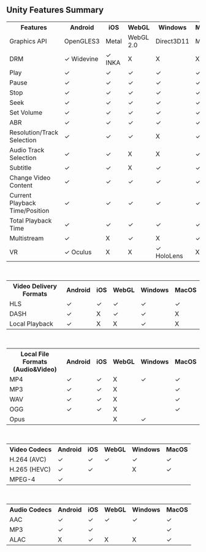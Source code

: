 ## Unity Features Summary

<table>
    <tr>
        <th>Features</th>
        <th>Android</th>
        <th>iOS</th>
        <th>WebGL</th>
        <th>Windows</th>
        <th>MacOS</th>
    </tr>
    <tr>
        <td>Graphics API</td>
        <td>OpenGLES3</td>
        <td>Metal</td>
        <td>WebGL 2.0</td>
        <td>Direct3D11</td>
        <td>Metal</td>
    </tr>
    <tr>
        <td>DRM</td>
        <td>✓ Widevine</td>
        <td>✓ INKA</td>
        <td>X</td>
        <td>X</td>
        <td>X</td>
    </tr>
    <tr>
        <td>Play</td>
        <td>✓</td>
        <td>✓</td>
        <td>✓</td>
        <td>✓</td>
        <td>✓</td>
    </tr>
    <tr>
        <td>Pause</td>
        <td>✓</td>
        <td>✓</td>
        <td>✓</td>
        <td>✓</td>
        <td>✓</td>
    </tr>
    <tr>
        <td>Stop</td>
        <td>✓</td>
        <td>✓</td>
        <td>✓</td>
        <td>✓</td>
        <td>✓</td>
    </tr>
    <tr>
        <td>Seek</td>
        <td>✓</td>
        <td>✓</td>
        <td>✓</td>
        <td>✓</td>
        <td>✓</td>
    </tr>
    <tr>
        <td>Set Volume</td>
        <td>✓</td>
        <td>✓</td>
        <td>✓</td>
        <td>✓</td>
        <td>✓</td>
    </tr>
    <tr>
        <td>ABR</td>
        <td>✓</td>
        <td>✓</td>
        <td>✓</td>
        <td>✓</td>
        <td>✓</td>
    </tr>
    <tr>
        <td>Resolution/Track Selection</td>
        <td>✓</td>
        <td>✓</td>
        <td>✓</td>
        <td>X</td>
        <td>✓</td>
    </tr>
    <tr>
        <td>Audio Track Selection</td>
        <td>✓</td>
        <td>✓</td>
        <td>X</td>
        <td>X</td>
        <td>✓</td>
    </tr>
    <tr>
        <td>Subtitle</td>
        <td>✓</td>
        <td>✓</td>
        <td>X</td>
        <td>✓</td>
        <td>✓</td>
    </tr>
    <tr>
        <td>Change Video Content</td>
        <td>✓</td>
        <td>✓</td>
        <td>✓</td>
        <td>✓</td>
        <td>✓</td>
    </tr>
    <tr>
        <td>Current Playback Time/Position</td>
        <td>✓</td>
        <td>✓</td>
        <td>✓</td>
        <td>✓</td>
        <td>✓</td>
    </tr>
    <tr>
        <td>Total Playback Time</td>
        <td>✓</td>
        <td>✓</td>
        <td>✓</td>
        <td>✓</td>
        <td>✓</td>
    </tr>
    <tr>
        <td>Multistream</td>
        <td>✓</td>
        <td>X</td>
        <td>✓</td>
        <td>X</td>
        <td>✓</td>
    </tr>
    <tr>
          <td>VR</td>
          <td>✓ Oculus</td>
          <td>X</td>
          <td>X</td>
          <td>✓ HoloLens</td>
          <td>X</td>
      </tr>
</table>

<br>

<table>
    <tr>
        <th>Video Delivery Formats</th>
        <th>Android</th>
        <th>iOS</th>
        <th>WebGL</th>
        <th>Windows</th>
        <th>MacOS</th>
    </tr>
    <tr>
        <td>HLS</td>
        <td>✓</td>
        <td>✓</td>
        <td>✓</td>
        <td>✓</td>
        <td>✓</td>
    </tr>
    <tr>
        <td>DASH</td>
        <td>✓</td>
        <td>X</td>
        <td>✓</td>
        <td>✓</td>
        <td>X</td>
    </tr>
    <tr>
        <td>Local Playback</td>
        <td>✓</td>
        <td>X</td>
        <td>X</td>
        <td>✓</td>
        <td>X</td>
    </tr>
</table>

<br>

<table>
    <tr>
        <th>Local File Formats (Audio&amp;Video)</th>
        <th>Android</th>
        <th>iOS</th>
        <th>WebGL</th>
        <th>Windows</th>
        <th>MacOS</th>
    </tr>
    <tr>
        <td>MP4</td>
        <td>✓</td>
        <td>✓</td>
        <td>X</td>
        <td>✓</td>
        <td>✓</td>
    </tr>
    <tr>
        <td>MP3</td>
        <td>✓</td>
        <td>✓</td>
        <td>X</td>
        <td></td>
        <td>✓</td>
    </tr>
    <tr>
        <td>WAV</td>
        <td>✓</td>
        <td>✓</td>
        <td>X</td>
        <td></td>
        <td>✓</td>
    </tr>
    <tr>
        <td>OGG</td>
        <td>✓</td>
        <td>✓</td>
        <td>X</td>
        <td></td>
        <td>✓</td>
    </tr>
    <tr>
        <td>Opus</td>
        <td></td>
        <td></td>
        <td>X</td>
        <td>✓</td>
        <td></td>
    </tr>
</table>

<br>

<table>
    <tr>
        <th>Video Codecs</th>
        <th>Android</th>
        <th>iOS</th>
        <th>WebGL</th>
        <th>Windows</th>
        <th>MacOS</th>
    </tr>
    <tr>
        <td>H.264 (AVC)</td>
        <td>✓</td>
        <td>✓</td>
        <td>✓</td>
        <td>✓</td>
        <td>✓</td>
    </tr>
    <tr>
        <td>H.265 (HEVC)</td>
        <td>✓</td>
        <td>✓</td>
        <td></td>
        <td>X</td>
        <td>✓</td>
    </tr>
    <tr>
        <td>MPEG-4</td>
        <td>✓</td>
        <td></td>
        <td></td>
        <td></td>
        <td></td>
    </tr>
</table>

<br>

<table>
    <tr>
        <th>Audio Codecs</th>
        <th>Android</th>
        <th>iOS</th>
        <th>WebGL</th>
        <th>Windows</th>
        <th>MacOS</th>
    </tr>
    <tr>
        <td>AAC</td>
        <td>✓</td>
        <td>✓</td>
        <td>✓</td>
        <td>✓</td>
        <td>✓</td>
    </tr>
    <tr>
        <td>MP3</td>
        <td>✓</td>
        <td>✓</td>
        <td></td>
        <td></td>
        <td>✓</td>
    </tr>
    <tr>
        <td>ALAC</td>
        <td>X</td>
        <td>✓</td>
        <td>X</td>
        <td>X</td>
        <td>✓</td>
    </tr>
</table>
